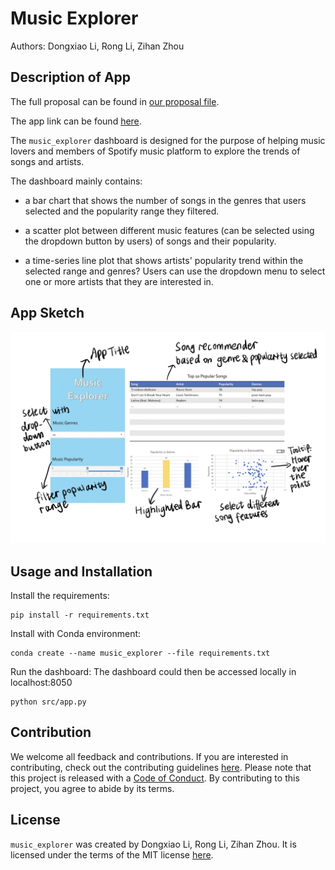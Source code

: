 # Music Explorer

Authors: Dongxiao Li, Rong Li, Zihan Zhou

## Description of App

The full proposal can be found in [our proposal file](https://github.com/UBC-MDS/music_explorer/blob/main/docs/proposal.md).

The app link can be found [here](https://musicexplore.herokuapp.com/).

The `music_explorer` dashboard is designed for the purpose of helping music lovers and members of Spotify music platform to explore the trends of songs and artists.

The dashboard mainly contains:

- a bar chart that shows the number of songs in the genres that users selected and the popularity range they filtered.

- a scatter plot between different music features (can be selected using the dropdown button by users) of songs and their popularity.

- a time-series line plot that shows artists' popularity trend within the selected range and genres? Users can use the dropdown menu to select one or more artists that they are interested in. 


## App Sketch  

![](https://github.com/UBC-MDS/music_explorer/blob/main/img/app.jpeg)


## Usage and Installation

Install the requirements:
```
pip install -r requirements.txt
```

Install with Conda environment:
```
conda create --name music_explorer --file requirements.txt
```
Run the dashboard: The dashboard could then be accessed locally in localhost:8050
```
python src/app.py
```

## Contribution

We welcome all feedback and contributions. If you are interested in contributing, check out the contributing guidelines [here](https://github.com/UBC-MDS/music_explorer/blob/main/CONTRIBUTING.md). Please note that this project is released with a [Code of Conduct](https://github.com/UBC-MDS/music_explorer/blob/main/CODE_OF_CONDUCT.md). By contributing to this project, you agree to abide by its terms.

## License

`music_explorer` was created by Dongxiao Li, Rong Li, Zihan Zhou. It is licensed under the terms of the MIT license [here](https://github.com/UBC-MDS/music_explorer/blob/main/LICENSE).
